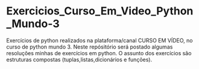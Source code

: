 # Exercicios_Curso_Em_Video_Python_Mundo-3
Exercícios de python realizados na plataforma/canal CURSO EM VÍDEO, no curso de python mundo 3.
Neste repósitório será postado algumas resoluções minhas de exercícios em python. O assunto dos exercícios são estruturas compostas (tuplas,listas,dicionários e funções).
